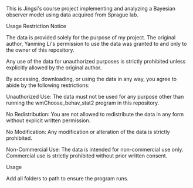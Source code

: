 This is Jingsi's course project implementing and analyzing a Bayesian observer model using data acquired from Sprague lab. 

Usage Restriction Notice

The data is provided solely for the purpose of my project. The original author, Yanming Li's permission to use the data was granted to and only to the owner of this repository.

Any use of the data for unauthorized purposes is strictly prohibited unless explicitly allowed by the original author.

By accessing, downloading, or using the data in any way, you agree to abide by the following restrictions:

  Unauthorized Use: The data must not be used for any purpose other than running the wmChoose_behav_stat2 program in this repository.

  No Redistribution: You are not allowed to redistribute the data in any form without explicit written permission.

  No Modification: Any modification or alteration of the data is strictly prohibited.

  Non-Commercial Use: The data is intended for non-commercial use only. Commercial use is strictly prohibited without prior written consent.

Usage

Add all folders to path to ensure the program runs.
